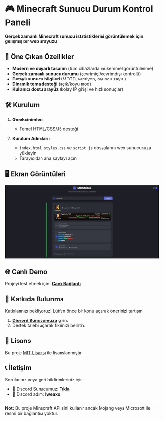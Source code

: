# 🎮 Minecraft Sunucu Durum Kontrol Paneli

**Gerçek zamanlı Minecraft sunucu istatistiklerini görüntülemek için gelişmiş bir web arayüzü**

## 🌟 Öne Çıkan Özellikler

- **Modern ve duyarlı tasarım** (tüm cihazlarda mükemmel görüntülenme)
- **Gerçek zamanlı sunucu durumu** (çevrimiçi/çevrimdışı kontrolü)
- **Detaylı sunucu bilgileri** (MOTD, versiyon, oyuncu sayısı)
- **Dinamik tema desteği** (açık/koyu mod)
- **Kullanıcı dostu arayüz** (kolay IP girişi ve hızlı sonuçlar)

## 🛠️ Kurulum

1. **Gereksinimler:**
   - Temel HTML/CSS/JS desteği

2. **Kurulum Adımları:**
   - `index.html`, `styles.css` ve `script.js` dosyalarını web sunucunuza yükleyin
   - Tarayıcıdan ana sayfayı açın

## 🖥️ Ekran Görüntüleri

<p align="center">
  <img src="./resim.png" alt="Arayüz" />
</p>

## 🌐 Canlı Demo

Projeyi test etmek için: [**Canlı Bağlantı**](https://minecraft-info-site.vercel.app/)

## 🤝 Katkıda Bulunma

Katkılarınızı bekliyoruz! Lütfen önce bir konu açarak önerinizi tartışın.

1. [**Discord Sunucumuza**](https://discord.gg/sxWz2fayFa) girin.
2. Destek talebi açarak fikrinizi belirtin.

## 📜 Lisans

Bu proje [MIT Lisansı](./LICENSE) ile lisanslanmıştır.

## 📞 İletişim

Sorularınız veya geri bildirimleriniz için:

- 📧 Discord Sunucumuz: [**Tıkla**](https://discord.gg/sxWz2fayFa)
- 💬 Discord adım: **lweaxo**

---

**Not:** Bu proje Minecraft API'sini kullanır ancak Mojang veya Microsoft ile resmi bir bağlantısı yoktur.
